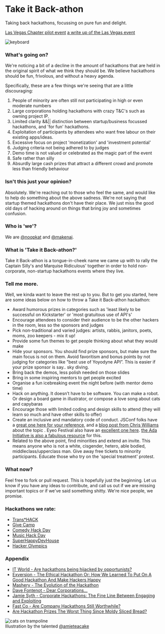# Take it Back-athon

Taking back hackathons, focussing on pure fun and delight.

[Las Vegas Chapter pilot event](http://takeitbackathon.com)
[a write up of the Las Vegas event](http://meow.suziam.com/take-it-back-athon-a-hackathon-for-kicks-and-giggles/)

![keyboard](http://f.cl.ly/items/2D2P271Y1q2T201Y2C3B/computer_keyboard.png)

### What's going on?

We're noticing a bit of a decline in the amount of hackathons that are held in the original spirit of what we think they should be. We believe hackathons should be fun, frivolous, and without a heavy agenda.

Specifically, these are a few things we're seeing that are a little discouraging:

1. People of minority are often still not participating in high or even moderate numbers
2. Large corporations holding hackathons with crazy T&C's such as owning project IP.
3. Limited clarity &&|| distinction between startup/business focussed hackathons, and 'for fun' hackathons.
4. Exploitation of participants by attendees who want free labour on their existing apps/ideas.
5. Excessive focus on project 'monetization' and 'investment potential'
6. Judging criteria not being adhered to by judges
7. Demo time is not valued or celebrated as the magic part of the event
8. Safe rather than silly
9. Absurdly large cash prizes that attract a different crowd and promote less than friendly behaviour


### Isn't this just your opinion?
Absolutely. We're reaching out to those who feel the same, and would like to help do something about the above sadness. We're not saying that startup themed hackathons don't have their place. We just miss the good old days of hacking around on things that bring joy and sometimes confusion.

### Who is 'we'?
We are [@noopkat](http://twitter.com/noopkat) and [@makenai](http://twitter.com/makenai).

### What is 'Take it Back-athon?'
Take it Back-athon is a tongue-in-cheek name we came up with to rally the Captain Silly's and Marquise Ridiculous' together in order to hold non-corporate, non-startup hackathons events where they live. 

### Tell me more.
Well, we kinda want to leave the rest up to you. But to get you started, here are some ideas below on how to throw a Take it Back-athon hackathon:
* Award humorous prizes in categories such as 'least likely to be successful on Kickstarter' or 'most gratuitous use of API's'
* Encourage attendees to consider their audience to be the other hackers in the room, less so the sponsors and judges
* Pick non-traditional and varied judges: artists, rabbis, janitors, poets, moms, zoo keepers - mix it up!
* Provide some fun themes to get people thinking about what they would make
* Hide your sponsors. You should find prize sponsors, but make sure the main focus is not on them. Avoid favoritism and bonus points by not judging for categories like "best use of Yoyodyne API”. This is easier if your prize sponsor is say.. sky diving.
* Bring back the demos, less polish needed on those slides
* Bring in some inspiring mentors to get people excited
* Organise a fun icebreaking event the night before (with mentor demo time)
* Hack on anything. It doesn’t have to be software. You can make a robot. Or design a board game in illustrator, or compose a love song about cats and capybaras
* Encourage those with limited coding and design skills to attend (they will learn so much and have other skills to offer)
* Create an inclusive and mandatory code of conduct. JSConf folks have a [great one here for your reference](http://jsconf.com/codeofconduct.html), and a [blog post from Chris Williams](http://voodootikigod.com/our-culture-of-change/) about the topic . Eyeo Festival also have an [excellent one here](http://eyeofestival.com/policies-and-guidelines/). [the Ada Initiative is also a fabulous resource](http://adainitiative.org/what-we-do/conference-policies/) for this.
* Related to the above point, find minorities and extend an invite. This means anyone who is not a white, cisgender, hetero, able bodied, middleclass/upperclass man. Give away free tickets to minority participants. Educate those who try on the 'special treatment' protest.

### What now?
Feel free to fork or pull request. This is hopefully just the beginning. Let us know if you have any ideas to contribute, and call us out if we are missing important topics or if we've said something shitty. We're nice people, we promise.

### Hackathons we rate:
* [Trans*HACK](http://www.transhack.org/)
* [Give Camp](http://givecamp.org/)
* [Comedy Hack Day](http://comedyhackday.org/)
* [Music Hack Day](http://new.musichackday.org/)
* [SuperHappyDevHouse](http://superhappydevhouse.org/w/page/16345504/FrontPage)
* [Hacker Olympics](http://thehackerolympics.com/)

### Appendix
* [IT World - Are hackathons being hijacked by opportunists?](http://www.itworld.com/software/277913/are-hackathons-being-hijacked-opportunists)
* [Exversion - The Ethical Hackathon Or: How We Learned To Put On A Good Hackathon And Make Hackers Happy](http://exversiondata.wordpress.com/2013/11/15/the-ethical-hackathon-or-how-we-learned-to-put-on-a-good-hackathon-and-make-hackers-happy/)
* [Mashery - The Evolution of the Hackathon](http://www.mashery.com/blog/evolution-hackathon)
* [Dave Fontenot - Dear Corporations...](https://medium.com/hackers-and-hacking/21a692021b65)
* [Jamie Syth - Corporate Hackathons: The Fine Line Between Engaging and Exploiting](http://jamiemsmyth.blogspot.com/2013/01/corporate-hackathons-fine-line-between.html)
* [Fast Co - Are Company Hackathons Still Worthwhile?](http://www.fastcolabs.com/3022933/open-company/are-company-hackathons-still-worthwhile)
* [Are Hackathon Prizes The Worst Thing Since Moldy Sliced Bread?](http://mlh.io/blog/are-hackathon-prizes-the-worst-thing-since-moldy-sliced-bread-04-18-2014/)

![cats on trampoline](http://farm9.staticflickr.com/8422/7738138108_f65beeab50.jpg)  
Illustration by the talented [@amieteacake](http://twitter.com/amieteacake)
